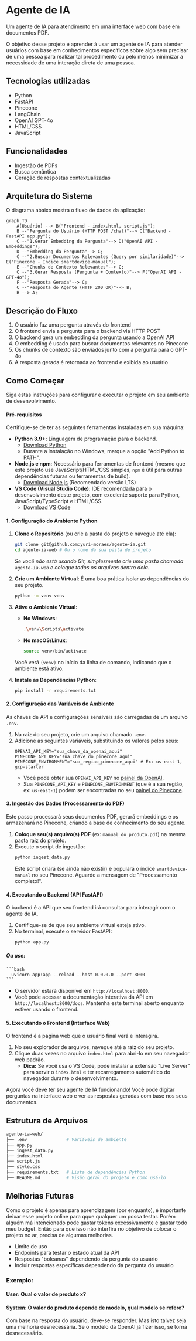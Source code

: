 
# Agente de IA

Um agente de IA para atendimento em uma interface web com base em documentos PDF.

O objetivo desse projeto é aprender à usar um agente de IA para atender usuários com base em conhecimentos específicos sobre algo sem precisar de uma pessoa para realizar tal procedimento ou pelo menos minimizar a necessidade de uma interação direta de uma pessoa.



## Tecnologias utilizadas

- Python
- FastAPI
- Pinecone 
- LangChain 
- OpenAI GPT-4o
- HTML/CSS
- JavaScript 
## Funcionalidades

- Ingestão de PDFs
- Busca semântica
- Geração de respostas contextualizadas

## Arquitetura do Sistema

O diagrama abaixo mostra o fluxo de dados da aplicação:

```mermaid
graph TD
    A[Usuário] --> B("Frontend - index.html, script.js");
    B --"Pergunta do Usuário (HTTP POST /chat)"--> C("Backend - FastAPI app.py");
    C --"1.Gerar Embedding da Pergunta"--> D("OpenAI API - Embeddings");
    D --"Embedding da Pergunta"--> C;
    C --"2.Buscar Documentos Relevantes (Query por similaridade)"--> E("Pinecone - Índice smartdevice-manual");
    E --"Chunks de Contexto Relevantes"--> C;
    C --"3.Gerar Resposta (Pergunta + Contexto)"--> F("OpenAI API - GPT-4o");
    F --"Resposta Gerada"--> C;
    C --"Resposta do Agente (HTTP 200 OK)"--> B;
    B --> A;
```

## Descrição do Fluxo

1. O usuário faz uma pergunta através do frontend
2. O frontend envia a pergunta para o backend via HTTP POST
3. O backend gera um embedding da pergunta usando a OpenAI API
4. O embedding é usado para buscar documentos relevantes no Pinecone
5. Os chunks de contexto são enviados junto com a pergunta para o GPT-4o
6. A resposta gerada é retornada ao frontend e exibida ao usuário
## Como Começar

Siga estas instruções para configurar e executar o projeto em seu ambiente de desenvolvimento.

#### Pré-requisitos

Certifique-se de ter as seguintes ferramentas instaladas em sua máquina:

  * **Python 3.9+**: Linguagem de programação para o backend.
      * [Download Python](https://www.python.org/downloads/)
      * Durante a instalação no Windows, marque a opção "Add Python to PATH".
  * **Node.js e npm**: Necessário para ferramentas de frontend (mesmo que este projeto use JavaScript/HTML/CSS simples, `npm` é útil para outras dependências futuras ou ferramentas de build).
      * [Download Node.js](https://nodejs.org/en/download/) (Recomendado versão LTS)
  * **VS Code (Visual Studio Code)**: IDE recomendada para o desenvolvimento deste projeto, com excelente suporte para Python, JavaScript/TypeScript e HTML/CSS.
      * [Download VS Code](https://code.visualstudio.com/)

#### 1\. Configuração do Ambiente Python

1.  **Clone o Repositório** (ou crie a pasta do projeto e navegue até ela):

    ```bash
    git clone git@github.com:yuri-moraes/agente-ia.git
    cd agente-ia-web # Ou o nome da sua pasta de projeto
    ```

    *Se você não está usando Git, simplesmente crie uma pasta chamada `agente-ia-web` e coloque todos os arquivos dentro dela.*

2.  **Crie um Ambiente Virtual**:
    É uma boa prática isolar as dependências do seu projeto.

    ```bash
    python -m venv venv
    ```

3.  **Ative o Ambiente Virtual**:

      * **No Windows**:
        ```bash
        .\venv\Scripts\activate
        ```
      * **No macOS/Linux**:
        ```bash
        source venv/bin/activate
        ```

    Você verá `(venv)` no início da linha de comando, indicando que o ambiente está ativo.

4.  **Instale as Dependências Python**:

    ```bash
    pip install -r requirements.txt
    ```

#### 2\. Configuração das Variáveis de Ambiente

As chaves de API e configurações sensíveis são carregadas de um arquivo `.env`.

1.  Na raiz do seu projeto, crie um arquivo chamado `.env`.
2.  Adicione as seguintes variáveis, substituindo os valores pelos seus:
    ```
    OPENAI_API_KEY="sua_chave_da_openai_aqui"
    PINECONE_API_KEY="sua_chave_do_pinecone_aqui"
    PINECONE_ENVIRONMENT="sua_regiao_pinecone_aqui" # Ex: us-east-1, gcp-starter
    ```
      * Você pode obter sua `OPENAI_API_KEY` no [painel da OpenAI](https://platform.openai.com/account/api-keys).
      * Sua `PINECONE_API_KEY` e `PINECONE_ENVIRONMENT` (que é a sua região, ex: `us-east-1`) podem ser encontradas no seu [painel do Pinecone](https://www.google.com/search?q=https://app.pinecone.io/dashboard/indexes).

#### 3\. Ingestão dos Dados (Processamento do PDF)

Este passo processará seus documentos PDF, gerará embeddings e os armazenará no Pinecone, criando a base de conhecimento do seu agente.

1.  **Coloque seu(s) arquivo(s) PDF** (ex: `manual_do_produto.pdf`) na mesma pasta raiz do projeto.
2.  Execute o script de ingestão:
    ```bash
    python ingest_data.py
    ```
    Este script criará (se ainda não existir) e populará o índice `smartdevice-manual` no seu Pinecone. Aguarde a mensagem de "Processamento completo\!".

#### 4\. Executando o Backend (API FastAPI)

O backend é a API que seu frontend irá consultar para interagir com o agente de IA.

1.  Certifique-se de que seu ambiente virtual esteja ativo.
2.  No terminal, execute o servidor FastAPI:
    ```bash
    python app.py
    ```
##### Ou use:
    
    ```bash
      uvicorn app:app --reload --host 0.0.0.0 --port 8000
    ```

  * O servidor estará disponível em `http://localhost:8000`.
  * Você pode acessar a documentação interativa da API em `http://localhost:8000/docs`. Mantenha este terminal aberto enquanto estiver usando o frontend.

#### 5\. Executando o Frontend (Interface Web)

O frontend é a página web que o usuário final verá e interagirá.

1.  No seu explorador de arquivos, navegue até a raiz do seu projeto.
2.  Clique duas vezes no arquivo `index.html` para abri-lo em seu navegador web padrão.
      * **Dica:** Se você usa o VS Code, pode instalar a extensão "Live Server" para servir o `index.html` e ter recarregamento automático do navegador durante o desenvolvimento.

Agora você deve ter seu agente de IA funcionando\! Você pode digitar perguntas na interface web e ver as respostas geradas com base nos seus documentos.

## Estrutura de Arquivos

```bash
agente-ia-web/
├── .env               # Variáveis de ambiente
├── app.py
├── ingest_data.py
├── index.html
├── script.js
├── style.css
├── requirements.txt   # Lista de dependências Python
├── README.md          # Visão geral do projeto e como usá-lo
```
## Melhorias Futuras

Como o projeto é apenas para aprendizagem (por enquanto), é importante deixar esse projeto online para qque qualquer um possa testar. Porém alguém má intencionado pode gastar tokens excessivamente e gastar todo meu budget. Então para que isso não interfira no objetivo de colocar o projeto no ar, precisa de algumas melhorias.

- Limite de uso
- Endpoints para testar o estado atual da API
- Respostas "boleanas" dependendo da pergunta do usuário
- Incluir respostas específicas dependendo da pergunta do usuário

### Exemplo:

#### User: Qual o valor de produto x? 
#### System: O valor do produto depende de modelo, qual modelo se refere?

Com base na resposta do usuário, deve-se responder. Mas isto talvez seja uma melhoria desnecessária. Se o modelo da OpenAI já fizer isso, se torna desnecessário.

